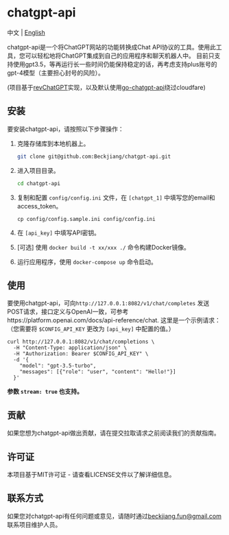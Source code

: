 chatgpt-api
===========
中文 | [English](./README_en.md) 

chatgpt-api是一个将ChatGPT网站的功能转换成Chat API协议的工具。使用此工具，您可以轻松地将ChatGPT集成到自己的应用程序和聊天机器人中。
目前只支持使用gpt3.5，等再运行长一些时间仍能保持稳定的话，再考虑支持plus账号的gpt-4模型（主要担心封号的风险）。

(项目基于[revChatGPT](https://github.com/acheong08/ChatGPT)实现，以及默认使用[go-chatgpt-api](https://github.com/linweiyuan/go-chatgpt-api)绕过cloudfare)

安装
--

要安装chatgpt-api，请按照以下步骤操作：

1.  克隆存储库到本地机器上。
    ```bash
    git clone git@github.com:Beckjiang/chatgpt-api.git
    ```
    
2.  进入项目目录。
    
    ```bash
    cd chatgpt-api
    ```
    
3.  复制和配置 `config/config.ini` 文件，在 `[chatgpt_1]` 中填写您的email和access_token。
    
    ```arduino
    cp config/config.sample.ini config/config.ini
    ```
    
4.  在 `[api_key]` 中填写API密钥。
5.  \[可选\] 使用 `docker build -t xx/xxx ./` 命令构建Docker镜像。
6.  运行应用程序，使用 `docker-compose up` 命令启动。

使用
--

要使用chatgpt-api，可向`http://127.0.0.1:8082/v1/chat/completes` 发送POST请求，接口定义与OpenAI一致，可参考https://platform.openai.com/docs/api-reference/chat. 这里是一个示例请求：（您需要将 `$CONFIG_API_KEY` 更改为 `[api_key]` 中配置的值。）


```
curl http://127.0.0.1:8082/v1/chat/completions \
  -H "Content-Type: application/json" \
  -H "Authorization: Bearer $CONFIG_API_KEY" \
  -d '{
    "model": "gpt-3.5-turbo",
    "messages": [{"role": "user", "content": "Hello!"}]
  }'
```

**参数 `stream: true` 也支持。**

贡献
--

如果您想为chatgpt-api做出贡献，请在提交拉取请求之前阅读我们的贡献指南。

许可证
---

本项目基于MIT许可证 - 请查看LICENSE文件以了解详细信息。

联系方式
----

如果您对chatgpt-api有任何问题或意见，请随时通过[beckjiang.fun@gmail.com](mailto:beckjiang.fun@gmail.com)联系项目维护人员。
